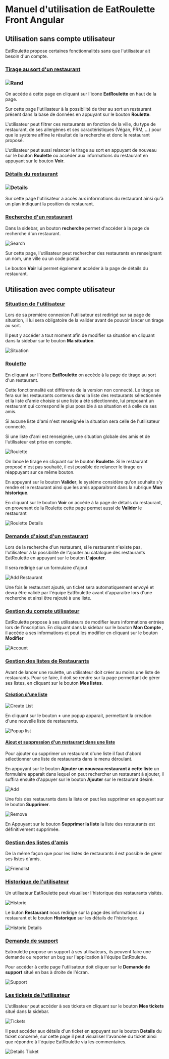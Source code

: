# Manuel d'utilisation de EatRoulette Front Angular

## Utilisation sans compte utilisateur

EatRoulette propose certaines fonctionnalités sans que l'utilisateur ait besoin d'un compte.

### <u>Tirage au sort d'un restaurant</u>  

### ![Rand](../ressources\img\angular\roulette-user-not-connected.png)

On accède à cette page en cliquant sur l'icone **EatRoulette** en haut de la page.

Sur cette page l'utilisateur à la possibilité de tirer au sort un restaurant présent dans la base de données en appuyant sur le bouton **Roulette**.

L'utilisateur peut filtrer ces restaurants en fonction de la ville, du type de restaurant, de ses allergènes et ses caractéristiques (Végan, PRM, ...) pour que le système affine le résultat de la recherche et donc le restaurant proposé.

L'utilisateur peut aussi relancer le tirage au sort en appuyant de nouveau sur le bouton **Roulette** ou accéder aux informations du restaurant en appuyant sur le bouton **Voir**.

### <u>Détails du restaurant</u>

### ![Details](..\ressources\img\angular\details-restaurant-user-not-connected.png)

Sur cette page l'utilisateur a accès aux informations du restaurant ainsi qu'à un plan indiquant la position du restaurant.

### <u>Recherche d'un restaurant</u>

Dans la sidebar, un bouton **recherche** permet d'accéder à la page de recherche d'un restaurant.

![Search](..\ressources\img\angular\search-restaurant.PNG)

Sur cette page, l'utilisateur peut rechercher des restaurants en renseignant un nom, une ville ou un code postal.

Le bouton **Voir** lui permet également accéder à la page de détails du restaurant.

## Utilisation avec compte utilisateur

### <u>Situation de l'utilisateur</u>

Lors de sa première connexion l'utilisateur est redirigé sur sa page de situation, il lui sera obligatoire de la valider avant de pouvoir lancer un tirage au sort.

Il peut y accéder a tout moment afin de modifier sa situation en cliquant dans la sidebar sur le bouton **Ma situation**.

![Situation](..\ressources\img\angular\situation.PNG)

### <u>Roulette</u> 

En cliquant sur l'icone **EatRoulette** on accède à la page de tirage au sort d'un restaurant.

Cette fonctionnalité est différente de la version non connecté. Le tirage se fera sur les restaurants contenus dans la liste des restaurants sélectionnée et la liste d'amie choisie si une liste a été sélectionnée, lui proposant un restaurant qui correspond le plus possible à sa situation et à celle de ses amis.

Si aucune liste d'ami n'est renseignée la situation sera celle de l'utilisateur connecté.

Si une liste d'ami est renseignée, une situation globale des amis et de l'utilisateur est prise en compte. 

![Roulette](..\ressources\img\angular\roulette.PNG)

On lance le tirage en cliquant sur le bouton **Roulette**. Si le restaurant proposé n'est pas souhaité, il est possible de relancer le tirage en réappuyant sur ce même bouton.

En appuyant sur le bouton **Valider**, le système considère qu'on souhaite s'y rendre et le restaurant ainsi que les amis apparaitront dans la rubrique **Mon historique**.

En cliquant sur le bouton **Voir** on accède à la page de détails du restaurant, en provenant de la Roulette cette page permet aussi de **Valider** le restaurant

![Roulette Details](..\ressources\img\angular\roulette-details-restaurant.PNG)



### <u>Demande d'ajout d'un restaurant</u>

Lors de la recherche d'un restaurant, si le restaurant n'existe pas, l'utilisateur à la possibilité de l'ajouter au catalogue des restaurants EatRoulette en appuyant sur le bouton **L'ajouter**.

Il sera redirigé sur un formulaire d'ajout

![Add Restaurant](..\ressources\img\angular\form-add-restaurant.PNG)

Une fois le restaurant ajouté, un ticket sera automatiquement envoyé et  devra être validé par l'équipe EatRoulette avant d'apparaitre lors d'une recherche et ainsi être rajouté à une liste.

### <u>Gestion du compte utilisateur</u>

EatRoulette propose à ses utilisateurs de modifier leurs informations entrées lors de l'inscription. En cliquant dans la sidebar sur le bouton **Mon Compte** , il accède a ses informations et peut les modifier en cliquant sur le bouton **Modifier**

![Account](..\ressources\img\angular\account.PNG)

### <u>Gestion des listes de Restaurants</u>

Avant de lancer une roulette, un utilisateur doit créer au moins une liste de restaurants.  Pour se faire, il doit se rendre sur la page permettant de gérer ses listes, en cliquant sur le bouton **Mes listes**.



#### <u>**Création d'une liste**</u>

![Create List](..\ressources\img\angular\create-list.PNG)

En cliquant sur le bouton **+** une popup apparait, permettant la création d'une nouvelle liste de restaurants.



![Popup list](..\ressources\img\angular\popup-create-list.PNG)



#### <u>Ajout et suppression d'un restaurant dans une liste</u>

Pour ajouter ou supprimer un restaurant d'une liste il faut d'abord sélectionner une liste de restaurants dans le menu déroulant.

En appuyant sur le bouton **Ajouter un nouveau restaurant à cette liste** un formulaire apparait dans lequel on peut rechercher un restaurant à ajouter, il suffira ensuite d'appuyer sur le bouton **Ajouter** sur le restaurant désiré.

![Add](..\ressources\img\angular\add-restaurant-list.PNG)

Une fois des restaurants dans la liste on peut les supprimer en appuyant sur le bouton **Supprimer**.

![Remove](..\ressources\img\angular\remove-restaurant.PNG)

En Appuyant sur le bouton **Supprimer la liste** la liste des restaurants est définitivement supprimée.

### <u>Gestion des listes d'amis</u>

De la même façon que pour les listes de restaurants il est possible de gérer ses listes d'amis.

![Friendlist](..\ressources\img\angular\friendlist.PNG)

### <u>Historique de l'utilisateur</u>

Un utilisateur EatRoulette peut visualiser l'historique des restaurants visités.

![Historic](..\ressources\img\angular\historique.PNG)

Le buton **Restaurant** nous redirige sur la page des informations du restaurant et le bouton **Historique** sur les détails de l'historique.

![Historic Details](..\ressources\img\angular\historique-details.PNG)

 

### <u>Demande de support</u>

Eatroulette propose un support à ses utilisateurs, ils peuvent faire une demande ou reporter un bug sur l'application à l'équipe EatRoulette.

Pour accéder à cette page l'utilisateur doit cliquer sur le **Demande de support** situé en bas à droite de l'écran.

![Support](..\ressources\img\angular\support.PNG)



### <u>Les tickets de l'utilisateur</u>

L'utilisateur peut accéder à ses tickets en cliquant sur le bouton **Mes tickets** situé dans la sidebar.

![Tickets](..\ressources\img\angular\my-tickets.PNG)

Il peut accéder aux détails d'un ticket en appuyant sur le bouton **Details** du ticket concerné, sur cette page il peut visualiser l'avancée du ticket ainsi que répondre à l'équipe EatRoulette via les commentaires.

![Details Ticket](..\ressources\img\angular\details-ticket.PNG)

